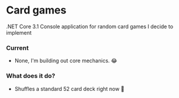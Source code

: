 # Card games

.NET Core 3.1 Console application for random card games I decide to implement

### Current

- None, I'm building out core mechanics. :joy:

### What does it do?

- Shuffles a standard 52 card deck right now :shrug:
